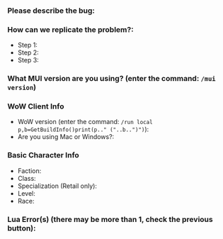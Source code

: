 ### Please describe the bug:


### How can we replicate the problem?:
- Step 1: 
- Step 2: 
- Step 3:


### What MUI version are you using? (enter the command: `/mui version`)


### WoW Client Info
- WoW version (enter the command: `/run local p,b=GetBuildInfo()print(p.." ("..b..")")`):
- Are you using Mac or Windows?: 


### Basic Character Info
- Faction: 
- Class: 
- Specialization (Retail only): 
- Level: 
- Race: 


### Lua Error(s) (there may be more than 1, check the previous button):

